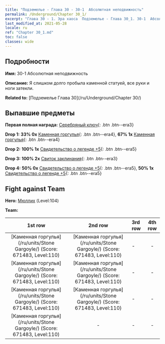 ```yaml
---
title: "Подземелье - Глава 30 - 30-1  Абсолютная неподвижность"
permalink: /Underground/Chapter 30_1/
excerpt: "Глава 30 - 1. Эра хаоса  Подземелье - Глава 30_1. 30-1  Абсолютная неподвижность"
last_modified_at: 2021-05-28
locale: ru
ref: "Chapter 30_1.md"
toc: false
classes: wide
---
```


## Подробности

 **Имя:** 30-1  Абсолютная неподвижность

 **Описание:**       Я слишком долго пробыла каменной статуей, все руки и ноги затекли.

 **Related to:** [Подземелье Глава 30](/ru/Underground/Chapter 30/)

## Выпавшие предметы

 **Первая полная награда:** [Серебряный ключ](/ItemsRU/con_693/){: .btn .btn--era3}

 **Drop 1:** **33% 0x** [Каменная горгулья](/ItemsRU/unt_236/){: .btn .btn--era4}, **67% 1x** [Каменная горгулья](/ItemsRU/unt_236/){: .btn .btn--era4}

 **Drop 2:** **100% 1x** [Свидетельство о легенде +5](/ItemsRU/mat_102/){: .btn .btn--era5}

 **Drop 3:** **100% 2x** [Свиток заклинания](/ItemsRU/con_694/){: .btn .btn--era3}

 **Drop 4:** **50% 0x** [Свидетельство о легенде +5](/ItemsRU/mat_102/){: .btn .btn--era5}, **50% 1x** [Свидетельство о легенде +5](/ItemsRU/mat_102/){: .btn .btn--era5}


## Fight against Team
 **Hero:** [Мюллих](/ru/heroes/Mullich/) (Level:104)

 **Team:**


  | 1st row | 2nd row | 3rd row | 4th row |
  |:----:|:----:|:----|:----:|
  | [Каменная горгулья](/ru/units/Stone Gargoyle/) (Score: 671483, Level:110)  | [Каменная горгулья](/ru/units/Stone Gargoyle/) (Score: 671483, Level:110)  | - | - |
  | [Каменная горгулья](/ru/units/Stone Gargoyle/) (Score: 671483, Level:110)  | [Каменная горгулья](/ru/units/Stone Gargoyle/) (Score: 671483, Level:110)  | - | - |
  | [Каменная горгулья](/ru/units/Stone Gargoyle/) (Score: 671483, Level:110)  | [Каменная горгулья](/ru/units/Stone Gargoyle/) (Score: 671483, Level:110)  | - | - |
  | [Каменная горгулья](/ru/units/Stone Gargoyle/) (Score: 671483, Level:110)  | - | - | - |


